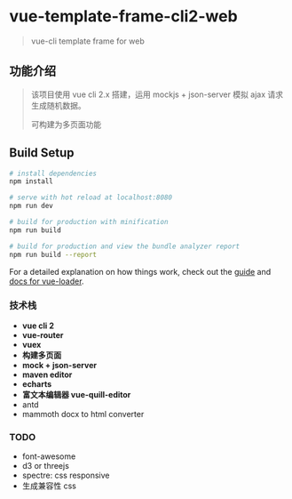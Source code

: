 # vue-template-frame-cli2-web

> vue-cli template frame for web

## 功能介绍

> 该项目使用 vue cli 2.x 搭建，运用 mockjs + json-server 模拟 ajax 请求生成随机数据。
>
> 可构建为多页面功能
>

## Build Setup

``` bash
# install dependencies
npm install

# serve with hot reload at localhost:8080
npm run dev

# build for production with minification
npm run build

# build for production and view the bundle analyzer report
npm run build --report
```

For a detailed explanation on how things work, check out the [guide](http://vuejs-templates.github.io/webpack/) and [docs for vue-loader](http://vuejs.github.io/vue-loader).

### 技术栈
- **vue cli 2**
- **vue-router**
- **vuex**
- **构建多页面**
- **mock + json-server**
- **maven editor**
- **echarts**
- **富文本编辑器 vue-quill-editor**
- antd
- mammoth docx to html converter

### TODO
- font-awesome
- d3 or threejs
- spectre: css responsive
- 生成兼容性 css
